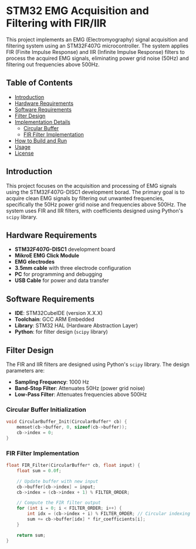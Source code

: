 # STM32 EMG Acquisition and Filtering with FIR/IIR

This project implements an EMG (Electromyography) signal acquisition and filtering system using an STM32F407G microcontroller. The system applies FIR (Finite Impulse Response) and IIR (Infinite Impulse Response) filters to process the acquired EMG signals, eliminating power grid noise (50Hz) and filtering out frequencies above 500Hz.

## Table of Contents

- [Introduction](#introduction)
- [Hardware Requirements](#hardware-requirements)
- [Software Requirements](#software-requirements)
- [Filter Design](#filter-design)
- [Implementation Details](#implementation-details)
  - [Circular Buffer](#circular-buffer)
  - [FIR Filter Implementation](#fir-filter-implementation)
- [How to Build and Run](#how-to-build-and-run)
- [Usage](#usage)
- [License](#license)

## Introduction

This project focuses on the acquisition and processing of EMG signals using the STM32F407G-DISC1 development borad. The primary goal is to acquire clean EMG signals by filtering out unwanted frequencies, specifically the 50Hz power grid noise and frequencies above 500Hz. The system uses FIR and IIR filters, with coefficients designed using Python's `scipy` library.

## Hardware Requirements

- **STM32F407G-DISC1** development board
- **MikroE EMG Click Module**
- **EMG electrodes** 
- **3.5mm cable** with three electrode configuration
- **PC** for programming and debugging
- **USB Cable** for power and data transfer

## Software Requirements

- **IDE**: STM32CubeIDE (version X.X.X)
- **Toolchain**: GCC ARM Embedded
- **Library**: STM32 HAL (Hardware Abstraction Layer)
- **Python**: for filter design (`scipy` library)

## Filter Design

The FIR and IIR filters are designed using Python's `scipy` library. The design parameters are:

- **Sampling Frequency**: 1000 Hz
- **Band-Stop Filter**: Attenuates 50Hz (power grid noise)
- **Low-Pass Filter**: Attenuates frequencies above 500Hz


### Circular Buffer Initialization

```c
void CircularBuffer_Init(CircularBuffer* cb) {
    memset(cb->buffer, 0, sizeof(cb->buffer));
    cb->index = 0;
}
```


### FIR Filter Implementation

```c
float FIR_Filter(CircularBuffer* cb, float input) {
    float sum = 0.0f;

    // Update buffer with new input
    cb->buffer[cb->index] = input;
    cb->index = (cb->index + 1) % FILTER_ORDER;

    // Compute the FIR filter output
    for (int i = 0; i < FILTER_ORDER; i++) {
        int idx = (cb->index + i) % FILTER_ORDER; // Circular indexing
        sum += cb->buffer[idx] * fir_coefficients[i];
    }

    return sum;
}
```

